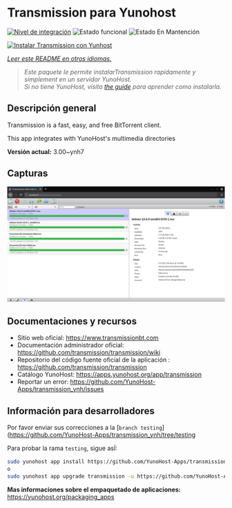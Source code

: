 <!--
Este archivo README esta generado automaticamente<https://github.com/YunoHost/apps/tree/master/tools/readme_generator>
No se debe editar a mano.
-->

# Transmission para Yunohost

[![Nivel de integración](https://dash.yunohost.org/integration/transmission.svg)](https://dash.yunohost.org/appci/app/transmission) ![Estado funcional](https://ci-apps.yunohost.org/ci/badges/transmission.status.svg) ![Estado En Mantención](https://ci-apps.yunohost.org/ci/badges/transmission.maintain.svg)

[![Instalar Transmission con Yunhost](https://install-app.yunohost.org/install-with-yunohost.svg)](https://install-app.yunohost.org/?app=transmission)

*[Leer este README en otros idiomas.](./ALL_README.md)*

> *Este paquete le permite instalarTransmission rapidamente y simplement en un servidor YunoHost.*  
> *Si no tiene YunoHost, visita [the guide](https://yunohost.org/install) para aprender como instalarla.*

## Descripción general

Transmission is a fast, easy, and free BitTorrent client.

This app integrates with YunoHost's multimedia directories


**Versión actual:** 3.00~ynh7

## Capturas

![Captura de Transmission](./doc/screenshots/transmission.jpg)

## Documentaciones y recursos

- Sitio web oficial: <https://www.transmissionbt.com>
- Documentación administrador oficial: <https://github.com/transmission/transmission/wiki>
- Repositorio del código fuente oficial de la aplicación : <https://github.com/transmission/transmission>
- Catálogo YunoHost: <https://apps.yunohost.org/app/transmission>
- Reportar un error: <https://github.com/YunoHost-Apps/transmission_ynh/issues>

## Información para desarrolladores

Por favor enviar sus correcciones a la [`branch testing`](https://github.com/YunoHost-Apps/transmission_ynh/tree/testing

Para probar la rama `testing`, sigue asÍ:

```bash
sudo yunohost app install https://github.com/YunoHost-Apps/transmission_ynh/tree/testing --debug
o
sudo yunohost app upgrade transmission -u https://github.com/YunoHost-Apps/transmission_ynh/tree/testing --debug
```

**Mas informaciones sobre el empaquetado de aplicaciones:** <https://yunohost.org/packaging_apps>
